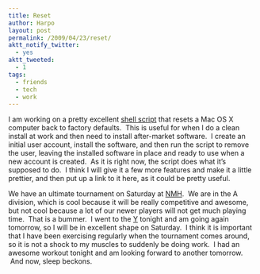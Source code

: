 ```yaml
---
title: Reset
author: Harpo
layout: post
permalink: /2009/04/23/reset/
aktt_notify_twitter:
  - yes
aktt_tweeted:
  - 1
tags:
  - friends
  - tech
  - work
---
```

I am working on a pretty excellent <a href="http://en.wikipedia.org/wiki/Bourne_shell" target="_blank">shell script</a> that resets a Mac OS X computer back to factory defaults.  This is useful for when I do a clean install at work and then need to install after-market software.  I create an initial user account, install the software, and then run the script to remove the user, leaving the installed software in place and ready to use when a new account is created.  As it is right now, the script does what it&#8217;s supposed to do.  I think I will give it a few more features and make it a little prettier, and then put up a link to it here, as it could be pretty useful.

We have an ultimate tournament on Saturday at <a href="http://nmhschool.org" target="_blank">NMH</a>.  We are in the A division, which is cool because it will be really competitive and awesome, but not cool because a lot of our newer players will not get much playing time.  That is a bummer.  I went to the <a href="http://hrymca.org" target="_blank">Y</a> tonight and am going again tomorrow, so I will be in excellent shape on Saturday.  I think it is important that I have been exercising regularly when the tournament comes around, so it is not a shock to my muscles to suddenly be doing work.  I had an awesome workout tonight and am looking forward to another tomorrow.  And now, sleep beckons.